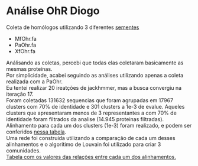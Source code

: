 Análise OhR Diogo
=====================
Coleta de homólogos utilizando 3 diferentes [sementes](./data/ohr_seeds.fa)  
- MfOhr.fa
- PaOhr.fa
- XfOhr.fa

Análisando as coletas, percebi que todas elas coletaram basicamente as mesmas proteínas.  
Por simplicidade, acabei seguindo as análises utilizando apenas a coleta realizada com a PaOhr.  
Eu tentei realizar 20 ireatções de jackhmmer, mas a busca convergiu na iteração 17.  
Foram coletadas 131632 sequencias que foram agrupadas em 17967 clusters com 70% de identidade e 301 clusters a 1e-3 de evalue.
Aqueles clusters que apresentaram menos de 3 representantes a com 70% de identidade foram filtrados da analise (14.945 proteinas filtradas).    
Alinhamento para cada um dos clusters (1e-3) foram realizado, e podem ser conferidos [nessa tabela](./data/groups.md).  
Uma rede foi construída utilizando a comparação de cada um desses alinhamentos e o algoritimo de Louvain foi utilizado para criar 3 comunidades.  
[Tabela com os valores das relações entre cada um dos alinhamentos.](./data/hhsearch_table.out)
